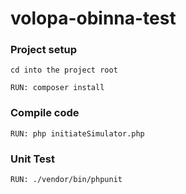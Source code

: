 # volopa-obinna-test

### Project setup

```
cd into the project root
```

```
RUN: composer install
```

### Compile code 
```
RUN: php initiateSimulator.php

```

### Unit Test
```
RUN: ./vendor/bin/phpunit

```

